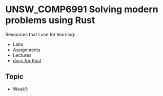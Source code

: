 # UNSW_COMP6991 Solving modern problems using Rust

Resources that I use for learning:

- Labs
- Assignments
- Lectures
- [docs for Rust](https://doc.rust-lang.org/std/) 


## Topic 
- Week1: 

